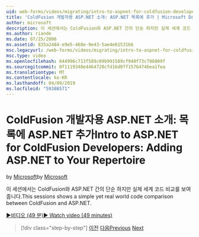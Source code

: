 ```yaml
---
uid: web-forms/videos/migrating/intro-to-aspnet-for-coldfusion-developers-adding-aspnet-to-your-repertoire
title: 'ColdFusion 개발자용 ASP.NET 소개: ASP.NET 목록에 추가 | Microsoft Docs'
author: microsoft
description: 이 세션에서는 ColdFusion와 ASP.NET 간의 단순 하지만 실제 세계 코드 비교를 보여 줍니다.
ms.author: riande
ms.date: 07/25/2006
ms.assetid: 835a2484-e9e5-468e-9e43-5ae4e61531b6
msc.legacyurl: /web-forms/videos/migrating/intro-to-aspnet-for-coldfusion-developers-adding-aspnet-to-your-repertoire
msc.type: video
ms.openlocfilehash: 644996c713f589c09b991589cf940f73c798809f
ms.sourcegitcommit: 0f1119340e4464720cfd16d0ff15764746ea1fea
ms.translationtype: MT
ms.contentlocale: ko-KR
ms.lasthandoff: 04/09/2019
ms.locfileid: "59388571"
---
```

# <a name="intro-to-aspnet-for-coldfusion-developers-adding-aspnet-to-your-repertoire"></a><span data-ttu-id="2a5b3-103">ColdFusion 개발자용 ASP.NET 소개: 목록에 ASP.NET 추가</span><span class="sxs-lookup"><span data-stu-id="2a5b3-103">Intro to ASP.NET for ColdFusion Developers: Adding ASP.NET to Your Repertoire</span></span>

<span data-ttu-id="2a5b3-104">by [Microsoft](https://github.com/microsoft)</span><span class="sxs-lookup"><span data-stu-id="2a5b3-104">by [Microsoft](https://github.com/microsoft)</span></span>

<span data-ttu-id="2a5b3-105">이 세션에서는 ColdFusion와 ASP.NET 간의 단순 하지만 실제 세계 코드 비교를 보여 줍니다.</span><span class="sxs-lookup"><span data-stu-id="2a5b3-105">This sessions shows a simple yet real world code comparison between ColdFusion and ASP.NET.</span></span>

[<span data-ttu-id="2a5b3-106">&#9654;비디오 (49 분)</span><span class="sxs-lookup"><span data-stu-id="2a5b3-106">&#9654; Watch video (49 minutes)</span></span>](https://channel9.msdn.com/Blogs/ASP-NET-Site-Videos/intro-to-aspnet-for-coldfusion-developers-adding-aspnet-to-your-repertoire)

> [!div class="step-by-step"]
> <span data-ttu-id="2a5b3-107">[이전](intro-to-aspnet-for-jsp-developers-building-applications.md)
> [다음](introduction-to-aspnet-for-coldfusion-developers-building-an-aspnet-application.md)</span><span class="sxs-lookup"><span data-stu-id="2a5b3-107">[Previous](intro-to-aspnet-for-jsp-developers-building-applications.md)
[Next](introduction-to-aspnet-for-coldfusion-developers-building-an-aspnet-application.md)</span></span>
